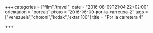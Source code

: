 +++
categories = ["film","travel"]
date = "2016-08-09T21:04:22+02:00"
orientation = "portrait"
photo = "2016-08-09-por-la-carretera-2"
tags = ["venezuela","choroní","kodak","ektar 100"]
title = "Por la carretera 4"

+++
